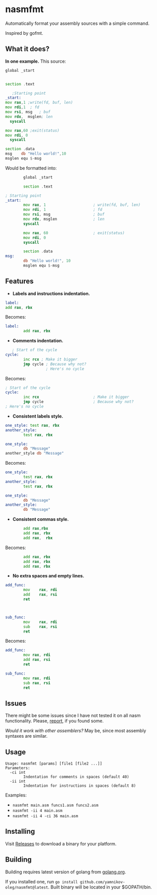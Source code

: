 # nasmfmt

Automatically format your assembly sources with a simple command.

Inspired by gofmt.

## What it does?

__In one example.__ This source:

```asm
global _start


section .text

   ;Starting point
_start:
mov rax,1 ;write(fd, buf, len)
mov rdi,1  ; fd
mov rsi, msg   ; buf
mov rdx,  msglen; len
  syscall

mov rax,60 ;exit(status)
mov rdi, 0
  syscall

section .data
msg    db "Hello world!",10
msglen equ $-msg
```

Would be formatted into:

```asm
        global _start

        section .text

; Starting point
_start:
        mov rax, 1                     ; write(fd, buf, len)
        mov rdi, 1                     ; fd
        mov rsi, msg                   ; buf
        mov rdx, msglen                ; len
        syscall

        mov rax, 60                    ; exit(status)
        mov rdi, 0
        syscall

        section .data
msg:
        db "Hello world!", 10
        msglen equ $-msg

```

## Features

* __Labels and instructions indentation.__
```asm
label:
add rax, rbx
```
Becomes:
```asm
label:
        add rax, rbx
```

* __Comments indentation.__
```asm
   ; Start of the cycle
cycle:
        inc rcx ; Make it bigger
        jmp cycle ; Because why not?
                  ; Here's no cycle
```
Becomes:
```asm
; Start of the cycle
cycle:
        inc rcx                        ; Make it bigger
        jmp cycle                      ; Because why not?
; Here's no cycle
```

* __Consistent labels style.__
```asm
one_style: test rax, rbx
another_style:
        test rax, rbx

one_style:
        db "Message"
another_style db "Message"
```
Becomes:
```asm
one_style:
        test rax, rbx
another_style:
        test rax, rbx

one_style:
        db "Message"
another_style:
        db "Message"

```

* __Consistent commas style.__
```asm
        add rax,rbx
        add rax, rbx
        add rax,  rbx

```
Becomes:
```asm
        add rax, rbx
        add rax, rbx
        add rax, rbx
```

* __No extra spaces and empty lines.__
```asm
add_func:
        mov    rax, rdi
        add    rax, rsi
        ret



sub_func:
        mov    rax, rdi
        sub    rax, rsi
        ret
```
Becomes:
```asm
add_func:
        mov rax, rdi
        add rax, rsi
        ret

sub_func:
        mov rax, rdi
        sub rax, rsi
        ret
```

## Issues

There might be some issues since I have not tested it on all nasm functionality. 
Please, [report](https://github.com/yamnikov-oleg/nasmfmt/issues/new), if you found some.

_Would it work with other assemblers?_ May be, since most assembly syntaxes are similar.

## Usage

```
Usage: nasmfmt [params] [file1 [file2 ...]]
Parameters:
  -ci int
        Indentation for comments in spaces (default 40)
  -ii int
        Indentation for instructions in spaces (default 8)
```

Examples:
* `nasmfmt main.asm funcs1.asm funcs2.asm`
* `nasmfmt -ii 4 main.asm`
* `nasmfmt -ii 4 -ci 36 main.asm`

## Installing

Visit [Releases](https://github.com/yamnikov-oleg/nasmfmt/releases) to download a binary for your platform.

## Building

Building requires latest version of golang from [golang.org](https://golang.org/).

If you installed one, run `go install github.com/yamnikov-oleg/nasmfmt@latest`. Built binary will be located in your $GOPATH/bin.
